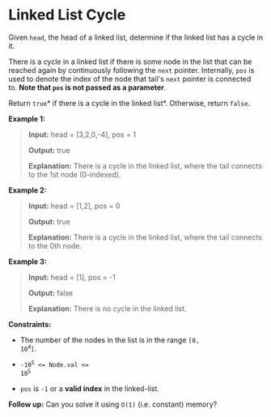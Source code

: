 # Linked List Cycle

Given <code>head</code>, the head of a linked list, determine if the linked list has a cycle in it.

There is a cycle in a linked list if there is some node in the list that can be reached again by continuously following the&nbsp;<code>next</code>&nbsp;pointer. Internally, <code>pos</code>&nbsp;is used to denote the index of the node that&nbsp;tail's&nbsp;<code>next</code>&nbsp;pointer is connected to.&nbsp;**Note that&nbsp;<code>pos</code>&nbsp;is not passed as a parameter**.

Return&nbsp;<code>true</code>* if there is a cycle in the linked list*. Otherwise, return <code>false</code>.


**Example 1:**
>
> **Input:** head = [3,2,0,-4], pos = 1
>
> **Output:** true
>
> **Explanation:** There is a cycle in the linked list, where the tail connects to the 1st node (0-indexed).

**Example 2:**
>
> **Input:** head = [1,2], pos = 0
>
> **Output:** true
>
> **Explanation:** There is a cycle in the linked list, where the tail connects to the 0th node.

**Example 3:**
>
> **Input:** head = [1], pos = -1
>
> **Output:** false
>
> **Explanation:** There is no cycle in the linked list.


**Constraints:**

- The number of the nodes in the list is in the range <code>[0, 10<sup>4</sup>]</code>.

- <code>-10<sup>5</sup> &lt;= Node.val &lt;= 10<sup>5</sup></code>

- <code>pos</code> is <code>-1</code> or a **valid index** in the linked-list.


**Follow up:** Can you solve it using <code>O(1)</code> (i.e. constant) memory?
